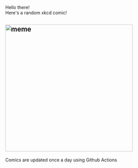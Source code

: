Hello there! <br>Here's a random xkcd comic!<br>
## <img src="https://imgs.xkcd.com/comics/how_to_make_friends.png" alt="meme" width="400"/><br>
Comics are updated once a day using Github Actions